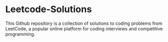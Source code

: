 # Leetcode-Solutions
This Github repository is a collection of solutions to coding problems from LeetCode, a popular online platform for coding interviews and competitive programming.
